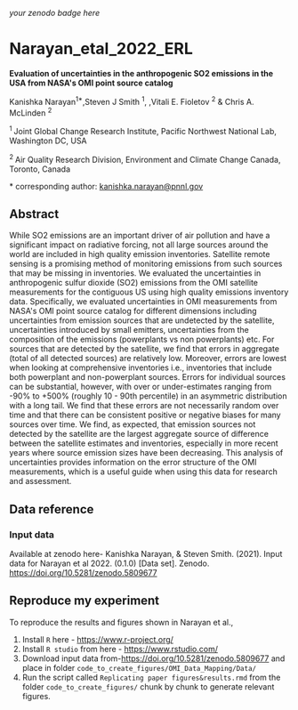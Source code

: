 _your zenodo badge here_

# Narayan_etal_2022_ERL

**Evaluation of uncertainties in the anthropogenic SO2 emissions in the USA from NASA's OMI point source catalog**

Kanishka Narayan<sup>1\*</sup>,Steven J Smith <sup>1</sup>,
,Vitali E. Fioletov <sup>2</sup> & Chris A. McLinden <sup>2</sup>

<sup>1 </sup> Joint Global Change Research Institute, Pacific Northwest National Lab, Washington DC, USA 

<sup>2 </sup> Air Quality Research Division, Environment and Climate Change Canada, Toronto, Canada 


\* corresponding author:  kanishka.narayan@pnnl.gov

## Abstract
While SO2 emissions are an important driver of air pollution and have a significant impact on radiative forcing, not all large sources around the world are included in high quality emission inventories. Satellite remote sensing is a promising method of monitoring emissions from such sources that may be missing in inventories. We evaluated the uncertainties in anthropogenic sulfur dioxide (SO2) emissions from the OMI satellite measurements for the contiguous US using high quality emissions inventory data. Specifically, we evaluated uncertainties in OMI measurements from NASA's OMI point source catalog for different dimensions including uncertainties from emission sources that are undetected by the satellite, uncertainties introduced by small emitters, uncertainties from the composition of the emissions (powerplants vs non powerplants) etc. For sources that are detected by the satellite, we find that errors in aggregate (total of all detected sources) are relatively low. Moreover, errors are lowest when looking at comprehensive inventories i.e., inventories that include both powerplant and non-powerplant sources. Errors for individual sources can be substantial, however, with over or under-estimates ranging from -90% to +500% (roughly 10 - 90th percentile) in an asymmetric distribution with a long tail. We find that these errors are not necessarily random over time and that there can be consistent positive or negative biases for many sources over time.  We find, as expected, that emission sources not detected by the satellite are the largest aggregate source of difference between the satellite estimates and inventories, especially in more recent years where source emission sizes have been decreasing. This analysis of uncertainties provides information on the error structure of the OMI measurements, which is a useful guide when using this data for research and assessment.




## Data reference

### Input data
Available at zenodo here- 
Kanishka Narayan, & Steven Smith. (2021). Input data for Narayan et al 2022. (0.1.0) [Data set]. Zenodo. https://doi.org/10.5281/zenodo.5809677

## Reproduce my experiment
To reproduce the results and figures shown in Narayan et al.,

1. Install `R` here - https://www.r-project.org/
2. Install `R studio` from here - https://www.rstudio.com/
3. Download input data from-https://doi.org/10.5281/zenodo.5809677 and place in folder `code_to_create_figures/OMI_Data_Mapping/Data/`
4. Run the script called `Replicating paper figures&results.rmd` from the folder `code_to_create_figures/` chunk by chunk to generate relevant figures.  
